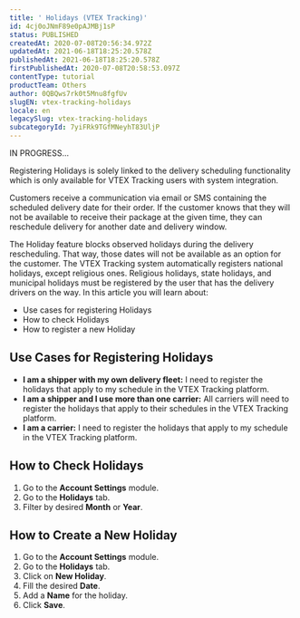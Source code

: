 ```yaml
---
title: ' Holidays (VTEX Tracking)'
id: 4cj0oJNmF89e0pAJMBj1sP
status: PUBLISHED
createdAt: 2020-07-08T20:56:34.972Z
updatedAt: 2021-06-18T18:25:20.578Z
publishedAt: 2021-06-18T18:25:20.578Z
firstPublishedAt: 2020-07-08T20:58:53.097Z
contentType: tutorial
productTeam: Others
author: 0QBQws7rk0t5Mnu8fgfUv
slugEN: vtex-tracking-holidays
locale: en
legacySlug: vtex-tracking-holidays
subcategoryId: 7yiFRk9TGfMNeyhT83UljP
---
```


IN PROGRESS...

<div class="alert alert-info">
Registering Holidays is solely linked to the delivery scheduling functionality which is only available for VTEX Tracking users with system integration.
</div>

Customers receive a communication via email or SMS containing the scheduled delivery date for their order. If the customer knows that they will not be available to receive their package at the given time, they can reschedule delivery for another date and delivery window.

The Holiday feature blocks observed holidays during the delivery rescheduling. That way, those dates will not be available as an option for the customer. The VTEX Tracking system automatically registers national holidays, except religious ones. Religious holidays, state holidays, and municipal holidays must be registered by the user that has the delivery drivers on the way. In this article you will learn about:

- Use cases for registering Holidays
- How to check Holidays 
- How to register a new Holiday  

## Use Cases for Registering Holidays

- **I am a shipper with my own delivery fleet:** I need to register the holidays that apply to my schedule in the VTEX Tracking platform.
- **I am a shipper and I use more than one carrier:** All carriers will need to register the holidays that apply to their schedules in the VTEX Tracking platform.
- **I am a carrier:** I need to register the holidays that apply to my schedule in the VTEX Tracking platform.

## How to Check Holidays

1. Go to the **Account Settings** module.  
2. Go to the **Holidays** tab.  
3. Filter by desired **Month** or **Year**.   

## How to Create a New Holiday

1. Go to the **Account Settings** module.  
2. Go to the **Holidays** tab.  
3. Click on **New Holiday**.  
4. Fill the desired **Date**.  
5. Add a **Name** for the holiday.  
6. Click **Save**.

